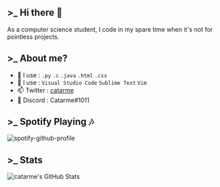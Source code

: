 ## >_ Hi there 👋

As a computer science student, I code in my spare time when it's not for pointless projects.

## >_ About me?
  
- 🎈 I use : `.py` `.c` `.java` `.html` `.css` 
- 🧡 I use : `Visual Studio Code` `Sublime Text` `Vim`
- 📫 Twitter : [catarme](https://twitter.com/catarme)
- 🎲 Discord : Catarme#1011

## >_ Spotify Playing 🎶
![spotify-github-profile](https://spotify-github-profile.vercel.app/api/view?uid=21d5krzw7xcroul4a5xkgf3aa&cover_image=true&theme=novatorem)

## >_ Stats
<img align="left" alt="catarme's GitHub Stats" src="https://github-readme-stats-khroners.vercel.app/api?username=catarme&show_icons=true&theme=radical&hide_border=true" />
